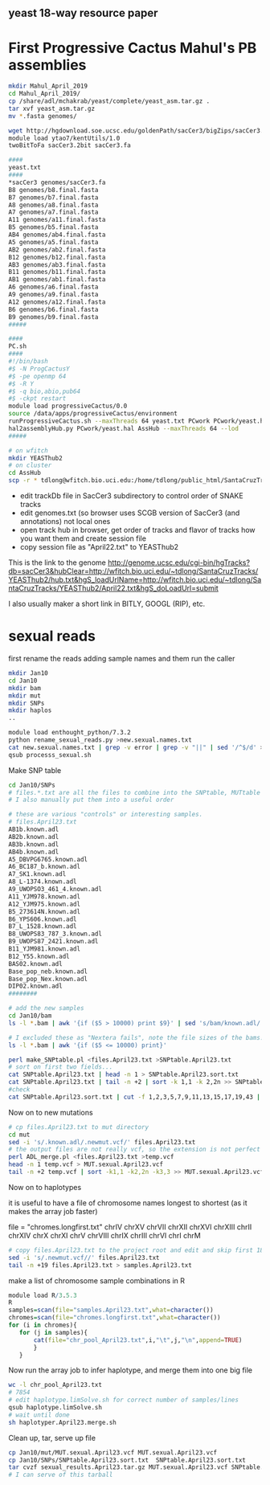 ## yeast 18-way resource paper

# First Progressive Cactus Mahul's PB assemblies

```bash
mkdir Mahul_April_2019
cd Mahul_April_2019/
cp /share/adl/mchakrab/yeast/complete/yeast_asm.tar.gz .
tar xvf yeast_asm.tar.gz
mv *.fasta genomes/

wget http://hgdownload.soe.ucsc.edu/goldenPath/sacCer3/bigZips/sacCer3.2bit
module load ytao7/kentUtils/1.0
twoBitToFa sacCer3.2bit sacCer3.fa

####
yeast.txt
####
*sacCer3 genomes/sacCer3.fa
B8 genomes/b8.final.fasta
B7 genomes/b7.final.fasta
A8 genomes/a8.final.fasta
A7 genomes/a7.final.fasta
A11 genomes/a11.final.fasta
B5 genomes/b5.final.fasta
AB4 genomes/ab4.final.fasta
A5 genomes/a5.final.fasta
AB2 genomes/ab2.final.fasta
B12 genomes/b12.final.fasta
AB3 genomes/ab3.final.fasta
B11 genomes/b11.final.fasta
AB1 genomes/ab1.final.fasta
A6 genomes/a6.final.fasta
A9 genomes/a9.final.fasta
A12 genomes/a12.final.fasta
B6 genomes/b6.final.fasta
B9 genomes/b9.final.fasta
#####

####
PC.sh
####
#!/bin/bash
#$ -N ProgCactusY
#$ -pe openmp 64 
#$ -R Y
#$ -q bio,abio,pub64
#$ -ckpt restart
module load progressiveCactus/0.0
source /data/apps/progressiveCactus/environment
runProgressiveCactus.sh --maxThreads 64 yeast.txt PCwork PCwork/yeast.hal
hal2assemblyHub.py PCwork/yeast.hal AssHub --maxThreads 64 --lod
#####

# on wfitch
mkdir YEASThub2
# on cluster
cd AssHub
scp -r * tdlong@wfitch.bio.uci.edu:/home/tdlong/public_html/SantaCruzTracks/YEASThub2/.
```
- edit trackDb file in SacCer3 subdirectory to control order of SNAKE tracks
- edit genomes.txt (so browser uses SCGB version of SacCer3 (and annotations) not local ones
- open track hub in browser, get order of tracks and flavor of tracks how you want them and create session file
- copy session file as "April22.txt" to YEASThub2

This is the link to the genome
http://genome.ucsc.edu/cgi-bin/hgTracks?db=sacCer3&hubClear=http://wfitch.bio.uci.edu/~tdlong/SantaCruzTracks/YEASThub2/hub.txt&hgS_loadUrlName=http://wfitch.bio.uci.edu/~tdlong/SantaCruzTracks/YEASThub2/April22.txt&hgS_doLoadUrl=submit

I also usually maker a short link in BITLY, GOOGL (RIP), etc.

# sexual reads

first rename the reads adding sample names 
and them run the caller

```bash
mkdir Jan10
cd Jan10
mkdir bam
mkdir mut
mkdir SNPs
mkdir haplos
..

module load enthought_python/7.3.2
python rename_sexual_reads.py >new.sexual.names.txt 
cat new.sexual.names.txt | grep -v error | grep -v "||" | sed '/^$/d' >newnew.sexual.names.txt
qsub processs_sexual.sh

```

Make SNP table

```bash
cd Jan10/SNPs
# files.*.txt are all the files to combine into the SNPtable, MUTtable etc.
# I also manually put them into a useful order

# these are various "controls" or interesting samples.
# files.April23.txt
AB1b.known.adl
AB2b.known.adl
AB3b.known.adl
AB4b.known.adl
A5_DBVPG6765.known.adl
A6_BC187_b.known.adl
A7_SK1.known.adl
A8_L-1374.known.adl
A9_UWOPSO3_461_4.known.adl
A11_YJM978.known.adl
A12_YJM975.known.adl
B5_273614N.known.adl
B6_YPS606.known.adl
B7_L_1528.known.adl
B8_UWOPS83_787_3.known.adl
B9_UWOPS87_2421.known.adl
B11_YJM981.known.adl
B12_Y55.known.adl
BAS02.known.adl
Base_pop_neb.known.adl
Base_pop_Nex.known.adl
DIP02.known.adl
########

# add the new samples
cd Jan10/bam
ls -l *.bam | awk '{if ($5 > 10000) print $9}' | sed 's/bam/known.adl/'  >>files.April23.txt

# I excluded these as "Nextera fails", note the file sizes of the bams!!!
ls -l *.bam | awk '{if ($5 <= 10000) print}' 

perl make_SNPtable.pl <files.April23.txt >SNPtable.April23.txt
# sort on first two fields...
cat SNPtable.April23.txt | head -n 1 > SNPtable.April23.sort.txt
cat SNPtable.April23.txt | tail -n +2 | sort -k 1,1 -k 2,2n >> SNPtable.April23.sort.txt
#check
cat SNPtable.April23.sort.txt | cut -f 1,2,3,5,7,9,11,13,15,17,19,43 | more 
```

Now on to new mutations

```bash
# cp files.April23.txt to mut directory
cd mut
sed -i 's/.known.adl/.newmut.vcf/' files.April23.txt
# the output files are not really vcf, so the extension is not perfect
perl ADL_merge.pl <files.April23.txt >temp.vcf
head -n 1 temp.vcf > MUT.sexual.April23.vcf
tail -n +2 temp.vcf | sort -k1,1 -k2,2n -k3,3 >> MUT.sexual.April23.vcf
```

Now on to haplotypes

it is useful to have a file of chromosome names longest to shortest (as it makes the array job faster)

file = "chromes.longfirst.txt"
chrIV
chrXV
chrVII
chrXII
chrXVI
chrXIII
chrII
chrXIV
chrX
chrXI
chrV
chrVIII
chrIX
chrIII
chrVI
chrI
chrM

```bash
# copy files.April23.txt to the project root and edit and skip first 18 samples.
sed -i 's/.newmut.vcf//' files.April23.txt
tail -n +19 files.April23.txt > samples.April23.txt
 ```
 
 make a list of chromosome sample combinations in R
 
 ```R
 module load R/3.5.3 
R
samples=scan(file="samples.April23.txt",what=character())
chromes=scan(file="chromes.longfirst.txt",what=character())
for (i in chromes){
	for (j in samples){
		cat(file="chr_pool_April23.txt",i,"\t",j,"\n",append=TRUE)
		}
	} 
 ```
Now run the array job to infer haplotype, and merge them into one big file

```bash
wc -l chr_pool_April23.txt
# 7854
# edit haplotype.limSolve.sh for correct number of samples/lines
qsub haplotype.limSolve.sh
# wait until done
sh haplotyper.April23.merge.sh
```

Clean up, tar, serve up file

```bash
cp Jan10/mut/MUT.sexual.April23.vcf MUT.sexual.April23.vcf
cp Jan10/SNPs/SNPtable.April23.sort.txt  SNPtable.April23.sort.txt
tar cvzf sexual_results.April23.tar.gz MUT.sexual.April23.vcf SNPtable.April23.sort.txt haps.sexual.April23.F15AW5050.limSolve.txt.gz
# I can serve of this tarball
```

